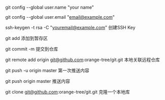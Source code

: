 git config --global user.name "your name"

git config --global user.email "email@example.com"

ssh-keygen -t rsa -C "youremail@example.com"    创建SSH Key



git add <file>    添加到暂存区

git commit -m <message>    提交到仓库



git remote add origin git@github.com:orange-tree/git.git    本地关联远程仓库

git push -u origin master    第一次推送内容

git push origin master    推送内容


git clone git@github.com:orange-tree/git.git    克隆一个本地库
